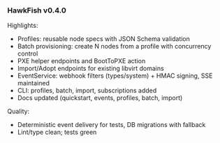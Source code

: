 ### HawkFish v0.4.0

Highlights:
- Profiles: reusable node specs with JSON Schema validation
- Batch provisioning: create N nodes from a profile with concurrency control
- PXE helper endpoints and BootToPXE action
- Import/Adopt endpoints for existing libvirt domains
- EventService: webhook filters (types/system) + HMAC signing, SSE maintained
- CLI: profiles, batch, import, subscriptions added
- Docs updated (quickstart, events, profiles, batch, import)

Quality:
- Deterministic event delivery for tests, DB migrations with fallback
- Lint/type clean; tests green



